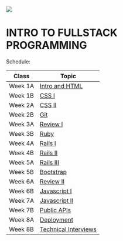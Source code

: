 # <img src="https://www.research.ibm.com/university/cas/benelux/images/eye-bee-m.gif" >

# INTRO TO FULLSTACK PROGRAMMING

Schedule:

| Class | Topic |
|-----|------|
| Week 1A | [Intro and HTML](intro/lecture-notes.md)
| Week 1B | [CSS I](css-1)
| Week 2A | [CSS II](css-2)
| Week 2B | [Git](git)
| Week 3A | [Review I](review-1)
| Week 3B | [Ruby](ruby)
| Week 4A | [Rails I](rails-1)
| Week 4B | [Rails II](rails-2)
| Week 5A | [Rails III](rails-3)
| Week 5B | [Bootstrap](bootstrap)
| Week 6A | [Review II](review-2)
| Week 6B | [Javascript I](javascript-1)
| Week 7A | [Javascript II](javascript-2)
| Week 7B | [Public APIs](public-apis)
| Week 8A | [Deployment](deployment)
| Week 8B | [Technical Interviews](technical-interview)
